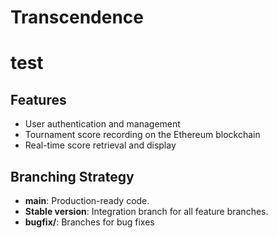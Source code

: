 # Transcendence
# test
## Features
- User authentication and management
- Tournament score recording on the Ethereum blockchain
- Real-time score retrieval and display

## Branching Strategy
- **main**: Production-ready code.
- **Stable version**: Integration branch for all feature branches.
- **bugfix/**: Branches for bug fixes 

#
